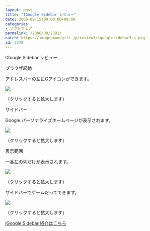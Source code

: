 ```yaml
---
layout: post
title: "IGoogle Sidebar レビュー"
date: 2006-09-15T09:00:00+09:00
categories:
- ソフトウェア
permalink: /2006/09/2391/
catch: https://image.moongift.jp/review3/igooglesidebar3.s.png
id: 2378
---
```

IGoogle Sidebar レビュー  
<!--more-->

ブラウザ起動

  

アドレスバーの左にGアイコンができます。

  

[![](https://image.moongift.jp/review3/igooglesidebar1.s.png)](https://image.moongift.jp/review3/igooglesidebar1.png)  
  
（クリックすると拡大します)

  

サイドバー

  

Google パーソナライズホームページが表示されます。

  

[![](https://image.moongift.jp/review3/igooglesidebar2.s.png)](https://image.moongift.jp/review3/igooglesidebar2.png)  
  
（クリックすると拡大します)

  

表示範囲

  

一番左の列だけが表示されます。

  

[![](https://image.moongift.jp/review3/igooglesidebar3.s.png)](https://image.moongift.jp/review3/igooglesidebar3.png)  
  
（クリックすると拡大します)

  

サイドバーでゲームだってできます。

  

[![](https://image.moongift.jp/review3/igooglesidebar4.s.png)](https://image.moongift.jp/review3/igooglesidebar4.png)  
  
（クリックすると拡大します)

  

[IGoogle Sidebar 紹介はこちら](http://oss.moongift.jp/intro/i-2390.html)

